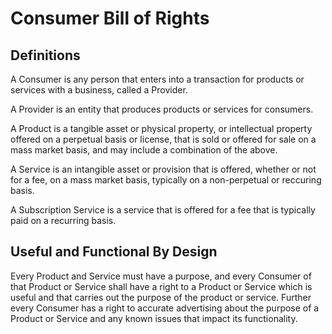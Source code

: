 # Consumer Bill of Rights

## Definitions

A Consumer is any person that enters into a transaction for products or services with a business, called a Provider.

A Provider is an entity that produces products or services for consumers. 

A Product is a tangible asset or physical property, or intellectual property offered on a perpetual basis or license, that is sold or offered for sale on a mass market basis, and may include a combination of the above.

A Service is an intangible asset or provision that is offered, whether or not for a fee, on a mass market basis, typically on a non-perpetual or reccuring basis.

A Subscription Service is a service that is offered for a fee that is typically paid on a recurring basis.

## Useful and Functional By Design

Every Product and Service must have a purpose, and every Consumer of that Product or Service shall have a right to a Product or Service which is useful and that carries out the purpose of the product or service. 
Further every Consumer has a right to accurate advertising about the purpose of a Product or Service and any known issues that impact its functionality.